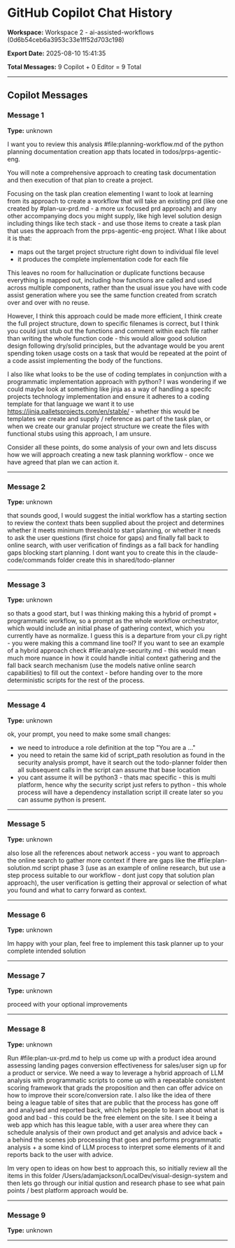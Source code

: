 # GitHub Copilot Chat History

**Workspace:** Workspace 2 - ai-assisted-workflows (0d6b54ceb6a3953c33e1ff52d703c198)

**Export Date:** 2025-08-10 15:41:35

**Total Messages:** 9 Copilot + 0 Editor = 9 Total

---

## Copilot Messages

### Message 1

**Type:** unknown

I want you to review this analysis #file:planning-workflow.md of the python planning documentation creation app thats located in todos/prps-agentic-eng.

You will note a comprehensive approach to creating task documentation and then execution of that plan to create a project.

Focusing on the task plan creation elementing I want to look at learning from its approach to create a workflow that will take an existing prd (like one created by #plan-ux-prd.md - a more ux focused prd approach) and any other accompanying docs you might supply, like high level solution design including things like tech stack - and use those items to create a task plan that uses the approach from the prps-agentic-eng project. What I like about it is that:

- maps out the target project structure right down to individual file level
- it produces the complete implementation code for each file

This leaves no room for hallucination or duplicate functions because everything is mapped out, including how functions are called and used across multiple components, rather than the usual issue you have with code assist generation where you see the same function created from scratch over and over with no reuse.

However, I think this approach could be made more efficient, I think create the full project structure, down to specific filenames is correct, but I think you could just stub out the functions and comment within each file rather than writing the whole function code - this would allow good solution design following dry/solid principles, but the advantage would be you arent spending token usage costs on a task that would be repeated at the point of a code assist implementing the body of the functions.

I also like what looks to be the use of coding templates in conjunction with a programmatic implementation approach with python? I was wondering if we could maybe look at something like jinja as a way of handling a specifc projects technology implementation and ensure it adheres to a coding template for that language we want it to use https://jinja.palletsprojects.com/en/stable/ - whether this would be templates we create and supply / reference as part of the task plan, or when we create our granular project structure we create the files with functional stubs using this approach, I am unsure.

Consider all these points, do some analysis of your own and lets discuss how we will approach creating a new task planning workflow - once we have agreed that plan we can action it.

---

### Message 2

**Type:** unknown

that sounds good, I would suggest the initial workflow has a starting section to review the context thats been supplied about the project and determines whether it meets minimum threshold to start planning, or whether it needs to ask the user questions (first choice for gaps) and finally fall back to online search, with user verification of findings as a fall back for handling gaps blocking start planning. I dont want you to create this in the claude-code/commands folder create this in shared/todo-planner

---

### Message 3

**Type:** unknown

so thats a good start, but I was thinking making this a hybrid of prompt + programmatic workflow, so a prompt as the whole workflow orchestrator, which would include an initial phase of gathering context, which you currently have as normalize. I guess this is a departure from your cli.py right - you were making this a command line tool? If you want to see an example of a hybrid approach check #file:analyze-security.md - this would mean much more nuance in how it could handle initial context gathering and the fall back search mechanism (use the models native online search capabilities) to fill out the context - before handing over to the more deterministic scripts for the rest of the process.

---

### Message 4

**Type:** unknown

ok, your prompt, you need to make some small changes:

- we need to introduce a role definition at the top "You are a ..."
- you need to retain the same kid of script_path resolution as found in the security analysis prompt, have it search out the todo-planner folder then all subsequent calls in the script can assume that base location
- you cant assume it will be python3 - thats mac specific - this is multi platform, hence why the security script just refers to python - this whole process will have a dependency installation script ill create later so you can assume python is present.

---

### Message 5

**Type:** unknown

also lose all the references about network access - you want to approach the online search to gather more context if there are gaps like the #file:plan-solution.md script phase 3 (use as an example of online research, but use a step process suitable to our workflow - dont just copy that solution plan approach), the user verification is getting their approval or selection of what you found and what to carry forward as context.

---

### Message 6

**Type:** unknown

Im happy with your plan, feel free to implement this task planner up to your complete intended solution

---

### Message 7

**Type:** unknown

proceed with your optional improvements

---

### Message 8

**Type:** unknown

Run #file:plan-ux-prd.md to help us come up with a product idea around assessing landing pages conversion effectiveness for sales/user sign up for a product or service. We need a way to leverage a hybrid approach of LLM analysis with programmatic scripts to come up with a repeatable consistent scoring framework that grads the proposition and then can offer advice on how to improve their score/conversion rate. I also like the idea of there being a league table of sites that are public that the process has gone off and analysed and reported back, which helps people to learn about what is good and bad - this could be the free element on the site. I see it being a web app which has this league table, with a user area where they can schedule analysis of their own product and get analysis and advice back + a behind the scenes job processing that goes and performs programmatic analysis + a some kind of LLM process to interpret some elements of it and reports back to the user with advice.

Im very open to ideas on how best to approach this, so initially review all the items in this folder /Users/adamjackson/LocalDev/visual-design-system and then lets go through our initial qustion and research phase to see what pain points / best platform approach would be.

---

### Message 9

**Type:** unknown

---
